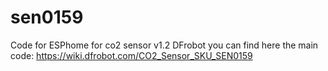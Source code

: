# sen0159
Code for ESPhome for co2 sensor v1.2 DFrobot
you can find here the main code:
https://wiki.dfrobot.com/CO2_Sensor_SKU_SEN0159
